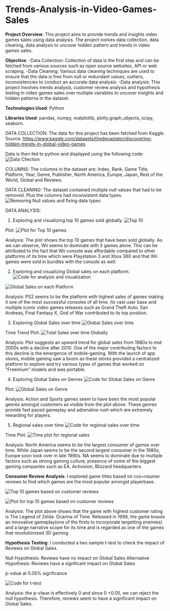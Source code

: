 # Trends-Analysis-in-Video-Games-Sales

**Project Overview**: This project aims to provide trends and insights video games sales using data analysis. The project ivolves data collection, data cleaning, data analysis to uncover hidden pattern and trends in video games sales. 

**Objective**: 
-Data Collection: Collection of data is the first step and can be fetched from various sources such as open source websites, API or web scraping.
-Data Cleaning: Various data cleaning techniques are used to ensure that the data is free from null or redundant values, outliers, inconsistencies to conduct an accurate data analysis. 
-Data analysis: This project involves trends analysis, customer review analysis and hypothesis testing in video games sales over multiple vairables to uncover insights and hidden patterns in the dataset.

**Technologies Used**: Python

**Libraries Used**: pandas, numpy, matplotlib, plotly.graph_objects, scipy, seaborn.


DATA COLLECTION:
The data for this project has been fetched from Kaggle. Source: https://www.kaggle.com/datasets/thedevastator/discovering-hidden-trends-in-global-video-games

Data is then fed to python and displayed using the following code:
![Data Cllection](https://github.com/suhani9610/Trends-Analysis-in-Video-Games-Sales/blob/Images/Screen%20Shot%202023-12-11%20at%209.44.57%20PM.png)

COLUMNS: The columns in the dataset are: Index, Rank, Game Title, Platform, Year, Genre, Publisher, North America,
Europe, Japan, Rest of the World, Global and Reviews. 

DATA CLEANING:
The dataset contained multiple null values that had to be removed. Plus the columns had inconsistent data types. 
![Removing Null values and fixing data types](https://github.com/suhani9610/Trends-Analysis-in-Video-Games-Sales/blob/Images/Screen%20Shot%202023-12-11%20at%209.46.14%20PM.png)

DATA ANALYSIS:
1. Exploring and visualizing top 10 games sold globally.
![Top 10](https://github.com/suhani9610/Trends-Analysis-in-Video-Games-Sales/blob/Images/code%203.png)

Plot:
![Plot for Top 10 games](https://github.com/suhani9610/Trends-Analysis-in-Video-Games-Sales/blob/Images/figure%201.png)

Analysis: The plot shows the top 10 games that have been sold globally. As we can observe, Wii seems to dominate with 5 games alone. This can be attributed to the fact that Wii console was affordable compared to other platforms of its time which were Playstation 3 and Xbox 360 and that Wii games were sold in bundles with the console as well.

2. Exploring and visualizing Global sales on each platform.
![Code for analysis and visualization](https://github.com/suhani9610/Trends-Analysis-in-Video-Games-Sales/blob/Images/code%204.png)

![Global Sales on each Platform](https://github.com/suhani9610/Trends-Analysis-in-Video-Games-Sales/blob/Images/figure%202.png)

Analysis: PS2 seems to be the platform with highest sales of games making it one of the most successful consoles of all time. Its vast user base and multiple iconic video games releases such as Grand Theft Auto: San Andreas, Final Fantasy X, God of War contributed to its top position. 

3. Exploring Global Sales over time
![Global Sales over time](https://github.com/suhani9610/Trends-Analysis-in-Video-Games-Sales/blob/Images/code%205.png)

Time Trend Plot:
![Total Sales over time Globally](https://github.com/suhani9610/Trends-Analysis-in-Video-Games-Sales/blob/Images/figure%203.png)

Analysis: Plot suggests an upward trend for global sales from 1980s to mid 2000s with a decline after 2010. One of the major contributing factors to this decline is the emergence of mobile-gaming. With the launch of app stores, mobile gaming saw a boom as these stores provided a centralized platform to explore and try various types of games that worked on "Freemium" models and was portable. 

4. Exploring Global Sales on Genres
![Code for Global Sales on Genre](https://github.com/suhani9610/Trends-Analysis-in-Video-Games-Sales/blob/Images/code%206.png)

Plot:
![Global Sales on Genre](https://github.com/suhani9610/Trends-Analysis-in-Video-Games-Sales/blob/Images/figure%204.png)

Analysis: Action and Sports games seem to have been the most popular genres amongst customers as visible from the plot above. These genres provide fast paced gameplay and adrenaline rush which are extremely rewarding for players. 

5. Regional sales over time
![Code for regional sales over time](https://github.com/suhani9610/Trends-Analysis-in-Video-Games-Sales/blob/Images/code%207.png)

Time Plot:
![Time plot for regional sales](https://github.com/suhani9610/Trends-Analysis-in-Video-Games-Sales/blob/Images/figure%206.png)

Analysis: North America seems to be the largest consumer of games over time. While Japan seems to be the second largest consumer in the 1980s, Europe soon took over in late 1990s. NA seems to dominate due to multiple factors such as  strong gaming culture, presence of some of the biggest gaming companies such as EA, Activision, Blizzard headquarters.  

**Consumer Review Analysis**:
I explored game titles based on cos=nsumer reviews to find which games are the most popular amongst playerbase. 

![Top 10 games based on customer reviews](https://github.com/suhani9610/Trends-Analysis-in-Video-Games-Sales/blob/Images/code%208.png)

![Plot for top 10 games based on customer reviews](https://github.com/suhani9610/Trends-Analysis-in-Video-Games-Sales/blob/Images/figure%205.png)

Analysis: The plot above shows that the game with highest customer rating is The Legend of Zelda: Ocarina of Time. Released in 1998, the game boasts an innovative gameplay(one of the firsts to incorporate targetting enemies) and a large narrative scope for its time and is regarded as one of the games that revolutionized 3D gaming. 

**Hypothesis Testing**:
I conducted a two sample t-test to check the impact of Reviews on Global Sales. 

Null Hypothesis: Reviews have no impact on Global Sales
Alternative Hypothesis: Reviews have a signficant impact on Global Sales

p-value at 0.05% signficance

![Code for t-test](https://github.com/suhani9610/Trends-Analysis-in-Video-Games-Sales/blob/Images/code%209.png)

Analysis: the p-vlaue is effectively 0 and since 0 <0.05, we can reject the null hypothesis. Therefore, reviews seem to have a significant impact on Global Sales. 
















